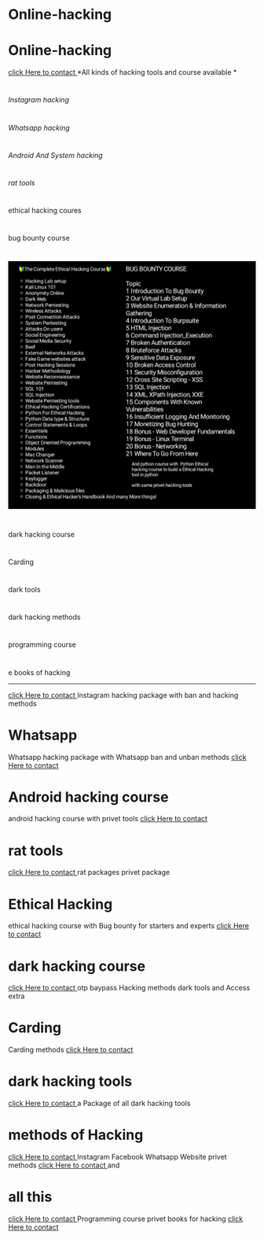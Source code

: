 # Online-hacking


# Online-hacking
<a href="https://wa.me/+916235369260text=Onlinehackzz">click Here to contact </a>
*All kinds of hacking tools and course available *
#
*Instagram hacking*
#
*Whatsapp hacking*
#
*Android And System hacking*
#
*rat tools*
#
ethical hacking coures
#
bug bounty course 

#

<img src="https://github.com/DRACULA-HACK/Online-hacking/blob/main/1695891789783.jpg" alt="alternatetext">

#
dark hacking course 
#

Carding 
#

dark tools
#
dark hacking methods
#
programming course
#
e books of hacking
********************
<a href="https://wa.me/+916235369260text=Onlinehackzz">click Here to contact </a>
Instagram hacking package with ban and hacking methods 


# Whatsapp 
Whatsapp hacking package with Whatsapp ban and unban methods
<a href="https://wa.me/+916235369260text=Onlinehackzz">click Here to contact </a>
# Android hacking course 
android hacking course with privet tools
<a href="https://wa.me/+916235369260text=Onlinehackzz">click Here to contact </a>
# rat tools 
<a href="https://wa.me/+916235369260text=Onlinehackzz">click Here to contact </a>
rat packages
privet package 

# Ethical Hacking 
ethical hacking  course with Bug bounty for starters and experts
<a href="https://wa.me/+916235369260text=Onlinehackzz">click Here to contact </a>
# dark hacking course 
<a href="https://wa.me/+916235369260text=Onlinehackzz">click Here to contact </a>
otp baypass Hacking methods dark tools and Access extra 

# Carding
Carding methods 
<a href="https://wa.me/+916235369260text=Onlinehackzz">click Here to contact </a>
# dark hacking tools
<a href="https://wa.me/+916235369260text=Onlinehackzz">click Here to contact </a>
a Package of all dark hacking tools   
# methods of Hacking 
<a href="https://wa.me/+916235369260text=Onlinehackzz">click Here to contact </a>
Instagram Facebook Whatsapp Website privet methods
<a href="https://wa.me/+916235369260text=Onlinehackzz">click Here to contact </a>
and 
# all this 
<a href="https://wa.me/+916235369260text=Onlinehackzz">click Here to contact </a>
Programming course 
privet books for hacking
<a href="https://wa.me/+916235369260text=Onlinehackzz">click Here to contact </a>
